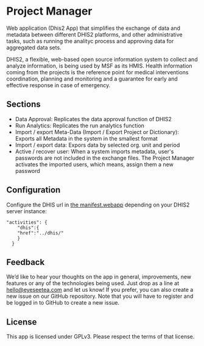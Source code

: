 # Project Manager

Web application (Dhis2 App) that simplifies the exchange of data and metadata between different DHIS2 platforms, and other administrative tasks, such as running the analityc process and approving data for aggregated data sets.

DHIS2, a flexible, web-based open source information system to collect and analyze information, is being used by MSF as its HMIS. Health information coming from the projects is the reference point for medical interventions coordination, planning and monitoring and a guarantee for early and effective response in case of emergency.

## Sections

* Data Approval: Replicates the data approval function of DHIS2
* Run Analytics: Replicates the run analytics function
* Import / export Meta-Data (Import / Export Project or Dictionary): Exports all Metadata in the system in the smallest format
* Import / export data: Expors data by selected org. unit and period
* Active / recover user: When a system imports metadata, user's passwords are not included in the exchange files. The Project Manager activates the imported users, which means, assign them a new password

## Configuration

Configure the DHIS url in [the manifest.webapp](manifest.webapp#L20) depending on your DHIS2 server instance:
```
"activities": {
    "dhis":{
    "href":"../dhis/"
    }
  }
```

## Feedback

We’d like to hear your thoughts on the app in general, improvements, new features or any of the technologies being used. Just drop as a line at <a href="hello@eyeseetea.com">hello@eyeseetea.com</a> and let us know! If you prefer, you can also create a new issue on our GitHub repository. Note that you will have to register and be logged in to GitHub to create a new issue.

## License

This app is licensed under GPLv3. Please respect the terms of that license.
